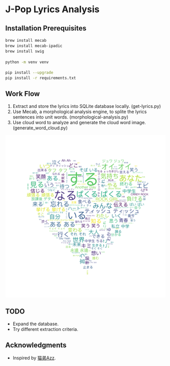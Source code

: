 # J-Pop Lyrics Analysis

## Installation Prerequisites

```sh
brew install mecab
brew install mecab-ipadic
brew install swig

python -m venv venv

pip install --upgrade
pip install -r requirements.txt
```

## Work Flow

1. Extract and store the lyrics into SQLite database locally. (get-lyrics.py)
2. Use Mecab, a morphological analysis engine, to splite the lyrics sentences into unit words. (morphological-analysis.py)
3. Use cloud word to analyze and generate the cloud word image. (generate_word_cloud.py)

![word cloud sample](https://raw.githubusercontent.com/IvanWoo/jpop-lyrics-analysis/master/word_cloud_sample.png)

## TODO

- Expand the database.
- Try different extraction criteria.

## Acknowledgments

- Inspired by [猫弟Azz](https://www.douban.com/note/630489583/).